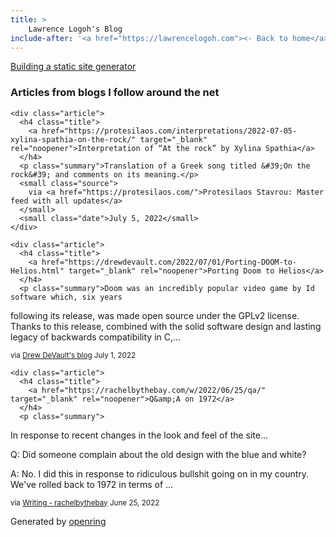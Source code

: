 ```yaml
---
title: > 
    Lawrence Logoh's Blog
include-after: '<a href="https://lawrencelogoh.com"><- Back to home</a>'
---
```

[Building a static site generator](https://lawrencelogoh.com/blog/2022-06-24-building-sgg.html)

<section class="webring">
  <h3>Articles from blogs I follow around the net</h3>
  <section class="articles">
    
    <div class="article">
      <h4 class="title">
        <a href="https://protesilaos.com/interpretations/2022-07-05-xylina-spathia-on-the-rock/" target="_blank" rel="noopener">Interpretation of “At the rock” by Xylina Spathia</a>
      </h4>
      <p class="summary">Translation of a Greek song titled &#39;On the rock&#39; and comments on its meaning.</p>
      <small class="source">
        via <a href="https://protesilaos.com/">Protesilaos Stavrou: Master feed with all updates</a>
      </small>
      <small class="date">July 5, 2022</small>
    </div>
    
    <div class="article">
      <h4 class="title">
        <a href="https://drewdevault.com/2022/07/01/Porting-DOOM-to-Helios.html" target="_blank" rel="noopener">Porting Doom to Helios</a>
      </h4>
      <p class="summary">Doom was an incredibly popular video game by Id software which, six years
following its release, was made open source under the GPLv2 license. Thanks to
this release, combined with the solid software design and lasting legacy of
backwards compatibility in C,…</p>
      <small class="source">
        via <a href="https://drewdevault.com">Drew DeVault&#39;s blog</a>
      </small>
      <small class="date">July 1, 2022</small>
    </div>
    
    <div class="article">
      <h4 class="title">
        <a href="https://rachelbythebay.com/w/2022/06/25/qa/" target="_blank" rel="noopener">Q&amp;A on 1972</a>
      </h4>
      <p class="summary">
In response to recent changes in the look and feel of the site...

Q: Did someone complain about the old design with the blue and white?

A: No.  I did this in response to ridiculous bullshit going on in my 
country.  We&#39;ve rolled back to 1972 in terms of …</p>
      <small class="source">
        via <a href="https://rachelbythebay.com/w/">Writing - rachelbythebay</a>
      </small>
      <small class="date">June 25, 2022</small>
    </div>
    
  </section>
  <p class="attribution">
    Generated by
    <a href="https://git.sr.ht/~sircmpwn/openring">openring</a>
  </p>
</section>
